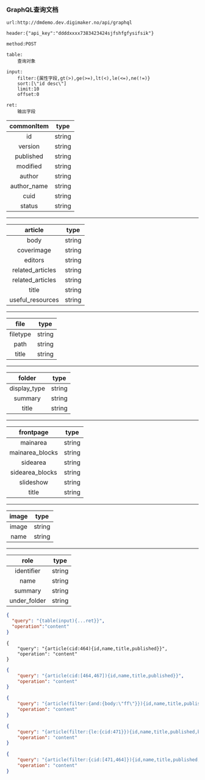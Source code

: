 ### GraphQL查询文档

`url:http://dmdemo.dev.digimaker.no/api/graphql`

`header:{"api_key":"ddddxxxx7383423424sjfshfgfysifsik"}`

`method:POST`

```
table:
    查询对象

input:
    filter:{属性字段,gt(>),ge(>=),lt(<),le(<=),ne(!=)}
    sort:[\"id desc\"]
    limit:10
    offset:0
    
ret:
    输出字段
```

| commonItem | type |
| :---:|:---:|
| id | string |
| version | string |
| published | string |
| modified | string |
| author | string |
| author_name | string |
| cuid | string |
| status | string |

---

| article | type |
| :---:|:---:|
| body | string |
| coverimage | string |
| editors | string |
| related_articles | string |
| related_articles | string |
| title | string |
| useful_resources | string |

---

| file | type |
| :---:|:---:|
| filetype | string |
| path | string |
| title | string |

---

| folder | type |
| :---:|:---:|
| display_type | string |
| summary | string |
| title | string |

---

| frontpage | type |
| :---:|:---:|
| mainarea | string |
| mainarea_blocks | string |
| sidearea | string |
| sidearea_blocks | string |
| slideshow | string |
| title | string |

---

| image | type |
| :---:|:---:|
| image | string |
| name | string |

---

| role | type |
| :---:|:---:|
| identifier | string |
| name | string |
| summary | string |
| under_folder | string |


```json
{
  "query": "{table(input){...ret}}",
  "operation":"content"
}
```

```text
{
    "query": "{article(cid:464){id,name,title,published}}",
    "operation": "content"
}
```

```json
{
    "query": "{article(cid:[464,467]){id,name,title,published}}",
    "operation": "content"
}

```


```json
{
    "query": "{article(filter:{and:{body:\"ff\"}}){id,name,title,published,body}}",
    "operation": "content"
}
```


```json
{
    "query": "{article(filter:{le:{cid:471}}){id,name,title,published,body}}",
    "operation": "content"
}
```


```json
{
    "query": "{article(filter:{cid:[471,464]}){id,name,title,published,body},role{id,name}}",
    "operation": "content"
}
```